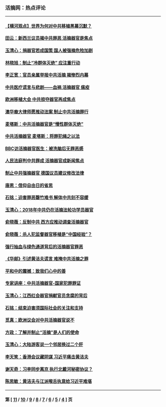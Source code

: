### 活摘网：热点评论
---
#### [【横河观点】世界为何对中共移植黑幕沉默？](../../pages/nf5879/n13244249.md?11270430) 
#### [田云：新西兰议员揭中共罪恶 活摘器官是焦点](../../pages/nf5879/n13070629.md?11270430) 
#### [玉清心：捐器官若成国策 国人被强摘危险加剧](../../pages/nf5879/n12802713.md?11270430) 
#### [林晓旭：制止“冷群体灭绝” 应注重行动](../../pages/nf5879/n12779736.md?11270430) 
#### [李正宽：官员亲属举报中共活摘 揭惨烈内幕](../../pages/nf5879/n12684490.md?11270430) 
#### [中共医疗谎言与悲剧——血祸 活摘器官 瘟疫](../../pages/nf5879/n12372103.md?11270430) 
#### [欧洲移植大会 中共掠夺器官再成焦点](../../pages/nf5879/n11538883.md?11270430) 
#### [澳华裔大律师愿推动法案 制止中共活摘罪行](../../pages/nf5879/n11377039.md?11270430) 
#### [麦塔斯：中共活摘器官是“慢性群体灭绝”](../../pages/nf5879/n11350529.md?11270430) 
#### [中共活摘器官 麦塔斯：将罪犯绳之以法](../../pages/nf5879/n11347973.md?11270430) 
#### [BBC访活摘器官医生：被洗脑后无罪恶感](../../pages/nf5879/n11335935.md?11270430) 
#### [人民法庭判中共罪成 活摘器官成新闻焦点](../../pages/nf5879/n11331578.md?11270430) 
#### [制止中共强摘器官 德国议员建议修改法律](../../pages/nf5879/n11249451.md?11270430) 
#### [唐恩：信仰自由日的省思](../../pages/nf5879/n11003525.md?11270430) 
#### [石铭：迫害罪恶罄竹难书  解体中共刻不容缓](../../pages/nf5879/n10942855.md?11270430) 
#### [玉清心：2018年中共仍在活摘法轮功学员器官](../../pages/nf5879/n10914646.md?11270430) 
#### [俞晓薇：反制中共 西方应推动调查活摘器官](../../pages/nf5879/n10794671.md?11270430) 
#### [俞晓薇：杀人犯监督器官移植是“中国经验”？](../../pages/nf5879/n10466427.md?11270430) 
#### [强行抽血与绿色通道背后的活摘器官罪恶](../../pages/nf5879/n10004708.md?11270430) 
#### [《华邮》引述黄洁夫谎言 难掩中共活摘之罪](../../pages/nf5879/n9642309.md?11270430) 
#### [平和中的震撼：致我们心中的善](../../pages/nf5879/n9021123.md?11270430) 
#### [专家讲座：中共活摘器官-国家犯罪罪证](../../pages/nf5879/n8828153.md?11270430) 
#### [玉清心：江西红会器官捐献官员贪腐的背后](../../pages/nf5879/n8522122.md?11270430) 
#### [石铭：结束迫害须国际社会的关注和支持](../../pages/nf5879/n8443497.md?11270430) 
#### [觅真：欧洲议会对中共活摘器官说不](../../pages/nf5879/n8337486.md?11270430) 
#### [方政：了解并制止“活摘”是人们的使命](../../pages/nf5879/n8329214.md?11270430) 
#### [玉清心：大陆游客说一个邻居换过二个肝](../../pages/nf5879/n8291404.md?11270430) 
#### [李天笑：香港会议藏阴谋 习近平痛击黄洁夫](../../pages/nf5879/n8241459.md?11270430) 
#### [谢天奇：习李同步离京 执行北戴河秘密协议？](../../pages/nf5879/n8230418.md?11270430) 
#### [陈思敏：黄洁夫与江派喉舌执意给习近平难堪](../../pages/nf5879/n8222166.md?11270430) 

---
#### 第 [ [11](./11.md?11270430) / [10](./10.md?11270430) / [9](./9.md?11270430) / [8](./8.md?11270430) / [7](./7.md?11270430) / [6](./6.md?11270430) / [5](./5.md?11270430) / [4](./4.md?11270430) ] 页
